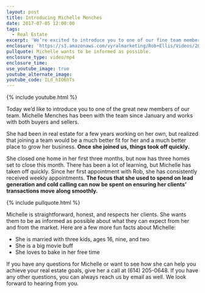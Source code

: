 ```yaml
---
layout: post
title: Introducing Michelle Menches
date: 2017-07-05 12:00:00
tags:
  - Real Estate
excerpt: 'We’re excited to introduce you to one of our fine team members. This time, we’re with Michelle Menches.'
enclosure: 'https://s3.amazonaws.com/vyralmarketing/Rob+Ellis/Videos/2017/Introducing+Michelle+Menches+-+Central+Ohio+Real+Estate+Agent.mp4'
pullquote: Michelle wants to be informed as possible.
enclosure_type: video/mp4
enclosure_time:
use_youtube_image: true
youtube_alternate_image:
youtube_code: ILd_hIO6hTs
---
```



{% include youtube.html %}

Today we’d like to introduce you to one of the great new members of our team. Michelle Menches has been with the team since January and works with both buyers and sellers.

She had been in real estate for a few years working on her own, but realized that joining a team would be a much better fit for her and a much better place to grow her business. **Once she joined us, things took off quickly.&nbsp;**

She closed one home in her first three months, but now has three homes set to close this month. There has been a lot of learning, but Michelle has taken off quickly. Since her first appointment with Rob, she has consistently received weekly appointments. **The focus that she used to spend on lead generation and cold calling can now be spent on ensuring her clients’ transactions move along smoothly.**

{% include pullquote.html %}

Michelle is straightforward, honest, and respects her clients. She wants them to be as informed as possible about what they can expect from her and from the market. Here are a few more fun facts about Michelle:

* She is married with three kids, ages 16, nine, and two
* She is a big movie buff
* She loves to bake in her free time

If you have any questions for Michelle or want to see how she can help you achieve your real estate goals, give her a call at (614) 205-0648. If you have any other questions, you can always reach us by email as well. We look forward to hearing from you.
<br>&nbsp;